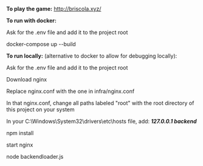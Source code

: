 **To play the game:**
http://briscola.xyz/

**To run with docker:**

Ask for the .env file and add it to the project root

docker-compose up --build

**To run locally:** (alternative to docker to allow for debugging locally):

Ask for the .env file and add it to the project root

Download nginx

Replace nginx.conf with the one in infra/nginx.conf

In that nginx.conf, change all paths labeled "root" with the root directory of this project on your system

In your C:\Windows\System32\drivers\etc\hosts file, add: ***127.0.0.1 backend***

npm install

start nginx

node backendloader.js
